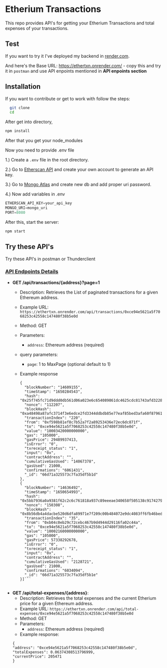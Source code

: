 
# Etherium Transactions
This repo provides API's for getting your Etherium Transactions and total expenses of your transactions.




## Test
If you want to try it I've deployed my backend in [render.com](https://render.com/). 

And here's the Base URL: https://ethertxn.onrender.com/ - copy this and try it in `postman` and use API enpoints mentioned in  **API enpoints section**


## Installation

If you want to contribute or get to work with follow the steps:

```bash
  git clone 
  cd
```

After get into directory, 
```bash
npm install
```

After that you get your node_modules

Now you need to provide .env file

1.) Create a `.env` file in the root directory.

2.) Go to [Etherscan API](https://docs.etherscan.io/) and create your own account to generate an API key.

3.) Go to [Mongo Atlas](https://cloud.mongodb.com/v2/65f66512ce22070bf8f213fb#/overview) and create new db and add proper uri password.

4.) Now add variables in .env 
```js
ETHERSCAN_API_KEY=your_api_key
MONGO_URI=mongo_uri
PORT=8080
```

After this, start the server:
```bash
npm start
```

## Try these API's 
Try these API's in postman or Thunderclient


### [API Endpoints Details](#api-endpoints-details)

- **GET /api/transactions/{address}?page=1**
  - Description: Retrieves the List of paginated transactions for a given Ethereum address.
  - Example URL: `https://ethertxn.onrender.com/api/transactions/0xce94e5621a5f7068253c42558c147480f38b5e0d`
  - Method: GET
  - Parameters:
    - `address`: Ethereum address (required)
  - query parameters:
    - `page`: 1 to MaxPage (optional default to 1)
  - Example response

    ```[
    {
      "blockNumber": "14609155",
      "timeStamp": "1650284543",
      "hash": "0x25f745fc71d9ddd0db561d06a023e6c654089861dc4625cdc81743afd3228982",
      "nonce": "112207",
      "blockHash": "0xa48498a87afc3714f3e6edce2fd3344ddbdb85e77eaf85bed3afa60f879616e1",
      "transactionIndex": "220",
      "from": "0xf598b81ef8c7b52a7f2a89253436e72ec6dc871f",
      "to": "0xce94e5621a5f7068253c42558c147480f38b5e0d",
      "value": "10003420000000000",
      "gas": "105000",
      "gasPrice": 29489937413,
      "isError": "0",
      "txreceipt_status": "1",
      "input": "0x",
      "contractAddress": "",
      "cumulativeGasUsed": "14067378",
      "gasUsed": 21000,
      "confirmations": "6061431",
      "_id": "66d71a325573c7fa35df5b1d"
    },
    {
      "blockNumber": "14636492",
      "timeStamp": "1650654993",
      "hash": "0x5bb7936a0a9381f62c2c6c761818a937c89eeeae340658f505138c9174279cb0",
      "nonce": "150308",
      "blockHash": "0x8b56db4a4dacbe520d6dfa89971e7f209c00b484072e9dc4083ff6fb46bed29a",
      "transactionIndex": "35",
      "from": "0xb04c0eb29c72cebc467b9d4944d29116fa02c44a",
      "to": "0xce94e5621a5f7068253c42558c147480f38b5e0d",
      "value": "10002160000000000",
      "gas": "105000",
      "gasPrice": 57338292678,
      "isError": "0",
      "txreceipt_status": "1",
      "input": "0x",
      "contractAddress": "",
      "cumulativeGasUsed": "2128721",
      "gasUsed": 21000,
      "confirmations": "6034094",
      "_id": "66d71a325573c7fa35df5b1e"
    }]```


- **GET /api/total-expenses/{address}**:
  - Description: Retrieves the total expenses and the current Etherium price for a given Ethereum address.
  - Example URL: `https://ethertxn.onrender.com/api/total-expenses/0xce94e5621a5f7068253c42558c147480f38b5e0d`
  - Method: GET
  - Parameters:
    - `address`: Ethereum address (required)
  - Example response:
  ```
  {
  "address": "0xce94e5621a5f7068253c42558c147480f38b5e0d",
  "totalExpenses": 0.06374308513796999,
  "currentPrice": 205471
  }
  ```
